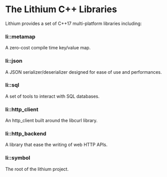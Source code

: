 The Lithium C++ Libraries
========================

Lithium provides a set of C++17 multi-platform libraries including:

### li::metamap

A zero-cost compile time key/value map.

### li::json

A JSON serializer/deserializer designed for
ease of use and performances.

### li::sql

A set of tools to interact with SQL databases.

### li::http_client

An http_client built around the libcurl library.

### li::http_backend

A library that ease the writing of web HTTP APIs.

### li::symbol

The root of the lithium project.